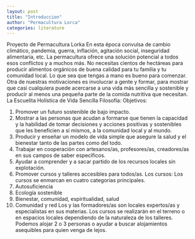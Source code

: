 ```yaml
---
layout: post
title: "Introduccion"
author: "Permacultura Lorca"
categories: literature
---
```



Proyecto de Permacultura Lorka
En esta época convulsa de cambio climático, pandemia, guerra, inflación, agitación
social, inseguridad alimentaria, etc. La permacultura ofrece una solución potencial a
todos esos conflictos y a muchos más. No necesitas cientos de hectáreas para producir
alimentos orgánicos de buena calidad para tu familia y tu comunidad local. Lo que sea
que tengas a mano es bueno para comenzar.
Otra de nuestras motivaciones es involucrar a gente y formar, para mostrar que casi
cualquiera puede acercarse a una vida más sencilla y sostenible y producir al menos
una pequeña parte de la comida nutritiva que necesitan.
La Escuelita Holística de Vida Sencilla
Filosofía:
Objetivos:
1. Promover un futuro sostenible de bajo impacto.
2. Mostrar a las personas que acudan a formarse que tienen la capacidad y la
habilidad de tomar decisiones y acciones positivas y sostenibles que les
beneficien a sí mismos, a la comunidad local y al mundo.
3. Producir y enseñar un modelo de vida simple que asegure la salud y el
bienestar tanto de las partes como del todo.
4. Trabajar en cooperación con artesanos/as, profesores/as, creadores/as en sus
campos de saber específicos.
5. Ayudar a comprender y a sacar partido de los recursos locales sin explotación.
6. Promover cursos y talleres accesibles para todos/as.
Los cursos:
Los cursos se enmarcan en cuatro categorías principales.
1. Autosuficiencia
2. Ecología sostenible
3. Bienestar, comunidad, espiritualidad, salud
4. Comunidad y red
Los y las formadores/as son locales expertos/as y especialistas en sus materias.
Los cursos se realizarán en el terreno o en espacios locales dependiendo de la
naturaleza de los talleres.
Podemos alojar 2 o 3 personas o ayudar a buscar alojamientos asequibles para quien
venga de lejos.
